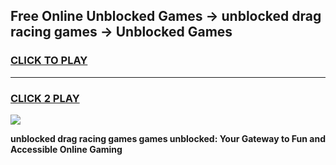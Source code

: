 
## Free Online Unblocked Games → unblocked drag racing games → Unblocked Games
<h3>
<a href="https://premium.freeplayer.one?title=unblocked_drag_racing_games&ref=21F">CLICK TO PLAY</a></h3>
<hr>

<h3>
<a href="https://premium.freeplayer.one?title=unblocked_drag_racing_games&ref=21F">CLICK 2 PLAY</a>
  
</h3>

<a href="https://premium.freeplayer.one?title=unblocked_drag_racing_games&ref=21F/"><img src="https://clearcache.store/games.png"></a>


**unblocked drag racing games games unblocked: Your Gateway to Fun and Accessible Online Gaming**
